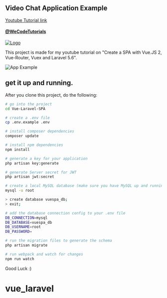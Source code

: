 ## Video Chat Application Example

[Youtube Tutorial link](https://www.youtube.com/watch?v=Jd1RW-0lQOs&t=13s)

#### [@WeCodeTutorials](https://twitter.com/WeCodeTutorials)
[![Logo](https://cdn.pbrd.co/images/HdwCut8.png)](https://www.youtube.com/channel/UCj9VatwdukZjNOnIKcpWcsA)

This project is made for my youtube tutorial on "Create a SPA with Vue.JS 2, Vue-Router, Vuex and Laravel 5.6".

![App Example](https://media.giphy.com/media/9JkdzNeLr0Jos5CYQk/giphy.gif)

## get it up and running.

After you clone this project, do the following:

```bash
# go into the project
cd Vue-Laravel-SPA

# create a .env file
cp .env.example .env

# install composer dependencies
composer update

# install npm dependencies
npm install

# generate a key for your application
php artisan key:generate

# generate Server secret for JWT
php artisan jwt:secret

# create a local MySQL database (make sure you have MySQL up and running)
mysql -u root

> create database vuespa_db;
> exit;

# add the database connection config to your .env file
DB_CONNECTION=mysql
DB_DATABASE=vuespa_db
DB_USERNAME=root
DB_PASSWORD=

# run the migration files to generate the schema
php artisan migrate

# run webpack and watch for changes
npm run watch
```

Good Luck :)
# vue_laravel
